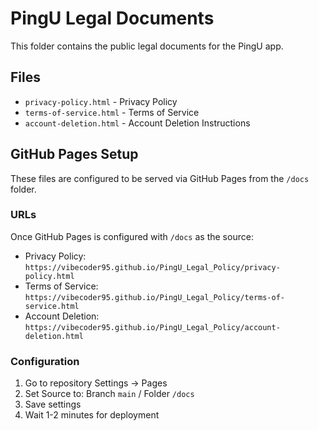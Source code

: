 # PingU Legal Documents

This folder contains the public legal documents for the PingU app.

## Files

- `privacy-policy.html` - Privacy Policy
- `terms-of-service.html` - Terms of Service
- `account-deletion.html` - Account Deletion Instructions

## GitHub Pages Setup

These files are configured to be served via GitHub Pages from the `/docs` folder.

### URLs

Once GitHub Pages is configured with `/docs` as the source:

- Privacy Policy: `https://vibecoder95.github.io/PingU_Legal_Policy/privacy-policy.html`
- Terms of Service: `https://vibecoder95.github.io/PingU_Legal_Policy/terms-of-service.html`
- Account Deletion: `https://vibecoder95.github.io/PingU_Legal_Policy/account-deletion.html`

### Configuration

1. Go to repository Settings → Pages
2. Set Source to: Branch `main` / Folder `/docs`
3. Save settings
4. Wait 1-2 minutes for deployment

